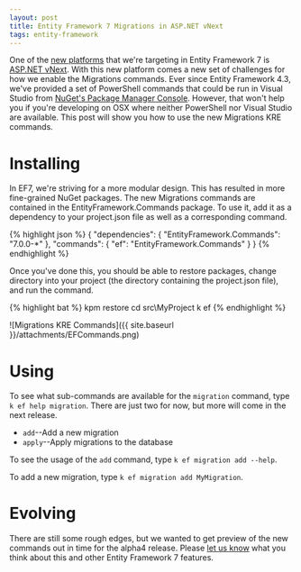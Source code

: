 ```yaml
---
layout: post
title: Entity Framework 7 Migrations in ASP.NET vNext
tags: entity-framework
---
```


One of the [new platforms][1] that we're targeting in Entity Framework 7 is [ASP.NET vNext][2]. With this new platform
comes a new set of challenges for how we enable the Migrations commands. Ever since Entity Framework 4.3, we've
provided a set of PowerShell commands that could be run in Visual Studio from [NuGet's Package Manager Console][3].
However, that won't help you if you're developing on OSX where neither PowerShell nor Visual Studio are available. This
post will show you how to use the new Migrations KRE commands.

Installing
==========
In EF7, we're striving for a more modular design. This has resulted in more fine-grained NuGet packages. The new
Migrations commands are contained in the EntityFramework.Commands package. To use it, add it as a dependency to your
project.json file as well as a corresponding command.

{% highlight json %}
{
    "dependencies": {
        "EntityFramework.Commands": "7.0.0-*"
    },
    "commands": {
        "ef": "EntityFramework.Commands"
    }
}
{% endhighlight %}

Once you've done this, you should be able to restore packages, change directory into your project (the directory
containing the project.json file), and run the command.

{% highlight bat %}
kpm restore
cd src\MyProject
k ef
{% endhighlight %}

![Migrations KRE Commands]({{ site.baseurl }}/attachments/EFCommands.png)

Using
=====
To see what sub-commands are available for the `migration` command, type `k ef help migration`. There are just two for
now, but more will come in the next release.

* `add`--Add a new migration
* `apply`--Apply migrations to the database

To see the usage of the `add` command, type `k ef migration add --help`.

To add a new migration, type `k ef migration add MyMigration`.

Evolving
========
There are still some rough edges, but we wanted to get preview of the new commands out in time for the alpha4 release.
Please [let us know][4] what you think about this and other Entity Framework 7 features.


  [1]: http://blogs.msdn.com/b/adonet/archive/2014/05/19/ef7-new-platforms-new-data-stores.aspx
  [2]: http://www.asp.net/vnext
  [3]: http://docs.nuget.org/docs/start-here/using-the-package-manager-console
  [4]: https://github.com/aspnet/EntityFramework/issues/new
